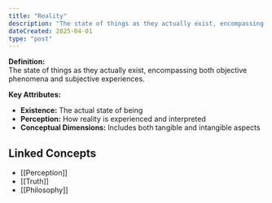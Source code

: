 ```yaml
---
title: "Reality"
description: "The state of things as they actually exist, encompassing both objective phenomena and subjective experiences."
dateCreated: 2025-04-01
type: "post"
---
```


**Definition:**  
The state of things as they actually exist, encompassing both objective phenomena and subjective experiences.

**Key Attributes:**  
- **Existence:** The actual state of being  
- **Perception:** How reality is experienced and interpreted  
- **Conceptual Dimensions:** Includes both tangible and intangible aspects

## Linked Concepts
- [[Perception]]
- [[Truth]]
- [[Philosophy]]
